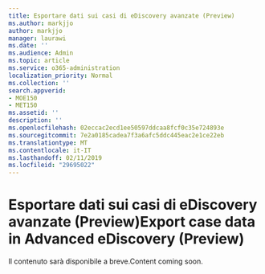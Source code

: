 ```yaml
---
title: Esportare dati sui casi di eDiscovery avanzate (Preview)
ms.author: markjjo
author: markjjo
manager: laurawi
ms.date: ''
ms.audience: Admin
ms.topic: article
ms.service: o365-administration
localization_priority: Normal
ms.collection: ''
search.appverid:
- MOE150
- MET150
ms.assetid: ''
description: ''
ms.openlocfilehash: 02eccac2ecd1ee50597ddcaa8fcf0c35e724893e
ms.sourcegitcommit: 7e2a0185cadea7f3a6afc5ddc445eac2e1ce22eb
ms.translationtype: MT
ms.contentlocale: it-IT
ms.lasthandoff: 02/11/2019
ms.locfileid: "29695022"
---
```

# <a name="export-case-data-in-advanced-ediscovery-preview"></a><span data-ttu-id="82e7c-102">Esportare dati sui casi di eDiscovery avanzate (Preview)</span><span class="sxs-lookup"><span data-stu-id="82e7c-102">Export case data in Advanced eDiscovery (Preview)</span></span>

<span data-ttu-id="82e7c-103">Il contenuto sarà disponibile a breve.</span><span class="sxs-lookup"><span data-stu-id="82e7c-103">Content coming soon.</span></span>